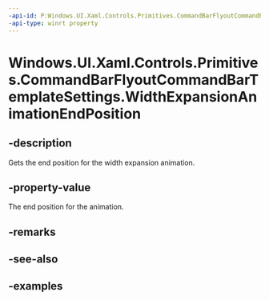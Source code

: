 ```yaml
---
-api-id: P:Windows.UI.Xaml.Controls.Primitives.CommandBarFlyoutCommandBarTemplateSettings.WidthExpansionAnimationEndPosition
-api-type: winrt property
---
```


<!-- Property syntax.
public double WidthExpansionAnimationEndPosition { get; }
-->

# Windows.UI.Xaml.Controls.Primitives.CommandBarFlyoutCommandBarTemplateSettings.WidthExpansionAnimationEndPosition

## -description

Gets the end position for the width expansion animation.

## -property-value

The end position for the animation.

## -remarks

## -see-also

## -examples

